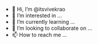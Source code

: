- 👋 Hi, I’m @itsvivekrao
- 👀 I’m interested in ...
- 🌱 I’m currently learning ...
- 💞️ I’m looking to collaborate on ...
- 📫 How to reach me ...

<!---
itsvivekrao/itsvivekrao is a ✨ special ✨ repository because its `README.md` (this file) appears on your GitHub profile.
You can click the Preview link to take a look at your changes.
--->
